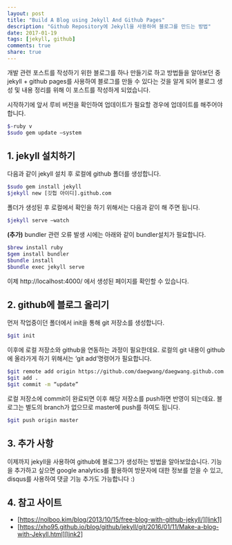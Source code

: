 ```yaml
---
layout: post
title: "Build A Blog using Jekyll And Github Pages"
description: "Github Repository에 Jekyll을 사용하여 블로그를 만드는 방법"
date: 2017-01-19
tags: [jekyll, github]
comments: true
share: true
---
```


개발 관련 포스트를 작성하기 위한 블로그를 하나 만들기로 하고 방법들을 알아보던 중 jekyll + github pages를 사용하여 블로그를 만들 수 있다는 것을 알게 되어 블로그 생성 및 내용 정리를 위해 이 포스트를 작성하게 되었습니다.


시작하기에 앞서 루비 버전을 확인하여 업데이트가 필요할 경우에 업데이트를 해주어야 합니다.

``` bash
$-ruby v
$sudo gem update —system
```


## 1. jekyll 설치하기

다음과 같이 jekyll 설치 후 로컬에 github 폴더를 생성합니다.

``` bash
$sudo gem install jekyll
$jekyll new [깃헙 아이디].github.com 
```


폴더가 생성된 후 로컬에서 확인을 하기 위해서는 다음과 같이 해 주면 됩니다.

``` bash
$jekyll serve —watch
```


__(추가)__ bundler 관련 오류 발생 시에는 아래와 같이 bundler설치가 필요합니다.

``` bash
$brew install ruby
$gem install bundler
$bundle install
$bundle exec jekyll serve
```

이제 http://localhost:4000/ 에서 생성된 페이지를 확인할 수 있습니다.

## 2. github에 블로그 올리기

먼저 작업중이던 폴더에서 init을 통해 git 저장소를 생성합니다.

``` bash
$git init
```

이후에 로컬 저장소와 github을 연동하는 과정이 필요한데요. 
로컬의 git 내용이 github에 올라가게 하기 위해서는 ‘git add’명령어가 필요합니다.

``` bash
$git remote add origin https://github.com/daegwang/daegwang.github.com.git
$git add .
$git commit -m “update”
```

로컬 저장소에 commit이 완료되면 이후 해당 저장소를 push하면 반영이 되는데요. 블로그는 별도의 branch가 없으므로 master에 push를 하여도 됩니다.

``` bash
$git push origin master
```

## 3. 추가 사항
이제까지 jekyll을 사용하여 github에 블로그가 생성하는 방법을 알아보았습니다. 기능을 추가하고 싶으면 google analytics를 활용하여 방문자에 대한 정보를 얻을 수 있고, disqus를 사용하여 댓글 기능 추가도 가능합니다 :) 

## 4. 참고 사이트
- [https://nolboo.kim/blog/2013/10/15/free-blog-with-github-jekyll/][link1]
- [https://xho95.github.io/blog/github/jekyll/git/2016/01/11/Make-a-blog-with-Jekyll.html][link2]

[link1]: https://nolboo.kim/blog/2013/10/15/free-blog-with-github-jekyll/
[link2]: https://xho95.github.io/blog/github/jekyll/git/2016/01/11/Make-a-blog-with-Jekyll.html

